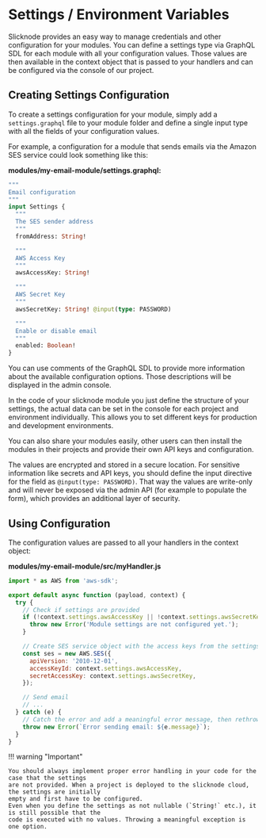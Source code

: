 # Settings / Environment Variables

Slicknode provides an easy way to manage credentials and other configuration for your modules.
You can define a settings type via GraphQL SDL for each module with all your configuration values.
Those values are then available in the context object that is passed to your handlers and can be
configured via the console of our project.

## Creating Settings Configuration

To create a settings configuration for your module, simply add a `settings.graphql` file to your module folder
and define a single input type with all the fields of your configuration values.

For example, a configuration for a module that sends emails via the Amazon SES service could look
something like this:

**modules/my-email-module/settings.graphql:**

```graphql
"""
Email configuration
"""
input Settings {
  """
  The SES sender address
  """
  fromAddress: String!

  """
  AWS Access Key
  """
  awsAccessKey: String!

  """
  AWS Secret Key
  """
  awsSecretKey: String! @input(type: PASSWORD)

  """
  Enable or disable email
  """
  enabled: Boolean!
}
```

You can use comments of the GraphQL SDL to provide more information about the available configuration
options. Those descriptions will be displayed in the admin console.

In the code of your slicknode module you just define the structure of your settings, the actual
data can be set in the console for each project and environment individually. This allows you to
set different keys for production and development environments.

You can also share your modules easily, other users can then install the modules in their projects
and provide their own API keys and configuration.

The values are encrypted and stored in a secure location. For sensitive information like secrets
and API keys, you should define the input directive for the field as `@input(type: PASSWORD)`. That way
the values are write-only and will never be exposed via the admin API (for example to populate the form),
which provides an additional layer of security.

## Using Configuration

The configuration values are passed to all your handlers in the context object:

**modules/my-email-module/src/myHandler.js**

```javascript
import * as AWS from 'aws-sdk';

export default async function (payload, context) {
  try {
    // Check if settings are provided
    if (!context.settings.awsAccessKey || !context.settings.awsSecretKey) {
      throw new Error('Module settings are not configured yet.');
    }

    // Create SES service object with the access keys from the settings
    const ses = new AWS.SES({
      apiVersion: '2010-12-01',
      accessKeyId: context.settings.awsAccessKey,
      secretAccessKey: context.settings.awsSecretKey,
    });

    // Send email
    // ...
  } catch (e) {
    // Catch the error and add a meaningful error message, then rethrow error
    throw new Error(`Error sending email: ${e.message}`);
  }
}
```

!!! warning "Important"

    You should always implement proper error handling in your code for the case that the settings
    are not provided. When a project is deployed to the slicknode cloud, the settings are initially
    empty and first have to be configured.
    Even when you define the settings as not nullable (`String!` etc.), it is still possible that the
    code is executed with no values. Throwing a meaningful exception is one option.
